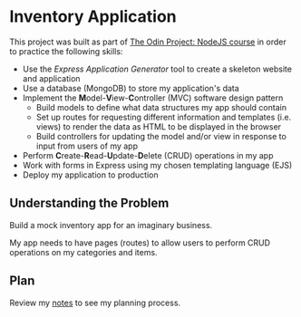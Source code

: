 # Inventory Application

This project was built as part of [The Odin Project: NodeJS course]("https://www.theodinproject.com/lessons/nodejs-inventory-application") in order to practice the following skills:
- Use the _Express Application Generator_ tool to create a skeleton website and application
- Use a database (MongoDB) to store my application's data
- Implement the **M**odel-**V**iew-**C**ontroller (MVC) software design pattern
  - Build models to define what data structures my app should contain
  - Set up routes for requesting different information and templates (i.e. views) to render the data as HTML to be displayed in the browser
  - Build controllers for updating the model and/or view in response to input from users of my app
- Perform **C**reate-**R**ead-**U**pdate-**D**elete (CRUD) operations in my app
- Work with forms in Express using my chosen templating language (EJS)
- Deploy my application to production

## Understanding the Problem

Build a mock inventory app for an imaginary business.

My app needs to have pages (routes) to allow users to perform CRUD operations on my categories and items.

## Plan

Review my [notes]("./notes.md") to see my planning process.
